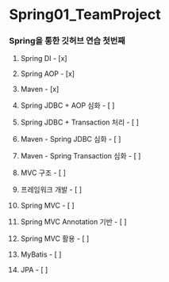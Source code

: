 # Spring01_TeamProject
### Spring을 통한 깃허브 연습 첫번째

1) Spring DI     - [x] 

2) Spring AOP    - [x] 
3) Maven         - [x] 
4) Spring JDBC + AOP 심화    - [ ] 
5) Spring JDBC + Transaction 처리  - [ ] 
6) Maven - Spring JDBC 심화    - [ ] 
7) Maven - Spring Transaction 심화 - [ ] 
8) MVC 구조  - [ ] 
9) 프레임워크 개발  - [ ] 
10) Spring MVC   - [ ] 
11) Spring MVC Annotation 기반 - [ ] 
12) Spring MVC 활용  - [ ] 
13) MyBatis  - [ ] 
14) JPA  - [ ] 
